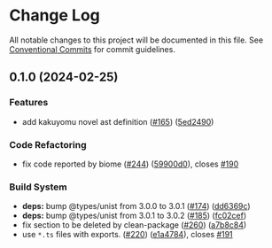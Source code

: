 # Change Log

All notable changes to this project will be documented in this file.
See [Conventional Commits](https://conventionalcommits.org) for commit guidelines.

## 0.1.0 (2024-02-25)

### Features

* add kakuyomu novel ast definition ([#165](https://github.com/RShirohara/unified-webnovel/issues/165)) ([5ed2490](https://github.com/RShirohara/unified-webnovel/commit/5ed249083c248ab8cc8054c441a7971ab2490dfa))

### Code Refactoring

* fix code reported by biome ([#244](https://github.com/RShirohara/unified-webnovel/issues/244)) ([59900d0](https://github.com/RShirohara/unified-webnovel/commit/59900d08e01e4d6ce25cdb5da2e5ab85b18e8129)), closes [#190](https://github.com/RShirohara/unified-webnovel/issues/190)

### Build System

* **deps:** bump @types/unist from 3.0.0 to 3.0.1 ([#174](https://github.com/RShirohara/unified-webnovel/issues/174)) ([dd6369c](https://github.com/RShirohara/unified-webnovel/commit/dd6369c85d61100afc0c1ec7a8f72ff42669ed11))
* **deps:** bump @types/unist from 3.0.1 to 3.0.2 ([#185](https://github.com/RShirohara/unified-webnovel/issues/185)) ([fc02cef](https://github.com/RShirohara/unified-webnovel/commit/fc02cef92a702c7625029959a13c64735f9623e8))
* fix section to be deleted by clean-package ([#260](https://github.com/RShirohara/unified-webnovel/issues/260)) ([a7b8c84](https://github.com/RShirohara/unified-webnovel/commit/a7b8c840872ac99be29995da743100d7be68281a))
* use `*.ts` files with exports. ([#220](https://github.com/RShirohara/unified-webnovel/issues/220)) ([e1a4784](https://github.com/RShirohara/unified-webnovel/commit/e1a478402b68331636da1fc9c46cb9274004ba87)), closes [#191](https://github.com/RShirohara/unified-webnovel/issues/191)
